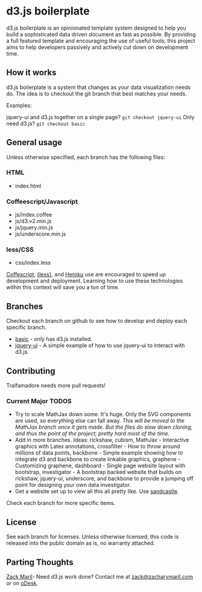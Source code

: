 # d3.js boilerplate

d3.js boilerplate is an opinionated template system designed to help
you build a sophisticated data driven document as fast as possible. By
providing a full featured template and encouraging the use of useful
tools, this project aims to help developers passively and actively cut
down on development time.

## How it works

d3.js boilerplate is a system that changes as your data
visualization needs do. The idea is to checkout the git branch
that best matches your needs.

Examples:

jquery-ui and d3.js together on a single page? `git checkout jquery-ui`
Only need d3.js? `git checkout basic`

## General usage

Unless otherwise specified, each branch has the following files:

### HTML

* index.html

### Coffeescript/Javascript

* js/index.coffee
* js/d3.v2.min.js
* js/jquery.min.js
* js/underscore.min.js

### less/CSS

* css/index.less

[Coffescript](http://coffeescript.org/),
[{less}](http://lesscss.org/), and [Heroku](http://www.heroku.com/)
use are encouraged to speed up development and deployment. Learning
how to use these technologies within this context will save you a ton
of time.

## Branches

Checkout each branch on github to see how to develop and deploy each
specific branch.

* [basic](https://github.com/zmaril/d3.js-boilerplate/tree/basic) - only has d3.js installed.
* [jquery-ui](https://github.com/zmaril/d3.js-boilerplate/tree/jquery-ui) - A simple example of how to use jquery-ui to interact
  with d3.js.

## Contributing

Tralfamadore needs more pull requests! 

### Current Major TODOS
* Try to scale MathJax down some. It's huge. Only the SVG components
  are used, so everything else can fall away. _This will be moved to
  the MathJax branch once it gets made. But the files do slow down
  cloning, and thus the point of the project, pretty hard most of the
  time._
* Add in more branches. Ideas: rickshaw, cubism, MathJax - Interactive
  graphics with Latex annotations, crossfilter - How to throw around
  millions of data points, backbone - Simple example showing how to
  integrate d3 and backbone to create linkable graphics, graphene -
  Customizing graphene, dashboard - Single page website layout with
  bootstrap, investigator - A bootstrap backed website that builds on
  rickshaw, jquery-ui, underscore, and backbone to provide a jumping
  off point for designing your own data investigator.
* Get a website set up to view all this all pretty like. Use [sandcastle](https://github.com/Khan/sandcastle).

Check each branch for more specific items. 

## License

See each branch for licenses. Unless otherwise licensed, this code is
released into the public domain as is, no warranty attached. 

## Parting Thoughts

[Zack Maril](https://twitter.com/#!/ZackMaril)- Need d3.js work done?
Contact me at zack@zacharymaril.com or on [oDesk](https://www.odesk.com/users/~~80bea7ba2750c34b). 
